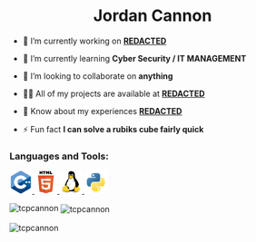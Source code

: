 <h1 align="center">Jordan Cannon</h1>

- 🔭 I’m currently working on <a href="<b>REDACTED</b>"><b>REDACTED</b></a>

- 🌱 I’m currently learning **Cyber Security / IT MANAGEMENT**

- 👯 I’m looking to collaborate on **anything**

- 👨‍💻 All of my projects are available at <a href="<b>REDACTED</b>"><b>REDACTED</b></a>

- 📄 Know about my experiences <a href="<b>REDACTED</b>"><b>REDACTED</b></a>

- ⚡ Fun fact **I can solve a rubiks cube fairly quick**

<p align="left">
</p>

<h3 align="left">Languages and Tools:</h3>
<p align="left"> <a href="https://www.w3schools.com/cpp/" target="_blank" rel="noreferrer"> <img src="https://raw.githubusercontent.com/devicons/devicon/master/icons/cplusplus/cplusplus-original.svg" alt="cplusplus" width="40" height="40"/> </a> <a href="https://www.w3.org/html/" target="_blank" rel="noreferrer"> <img src="https://raw.githubusercontent.com/devicons/devicon/master/icons/html5/html5-original-wordmark.svg" alt="html5" width="40" height="40"/> </a> <a href="https://www.linux.org/" target="_blank" rel="noreferrer"> <img src="https://raw.githubusercontent.com/devicons/devicon/master/icons/linux/linux-original.svg" alt="linux" width="40" height="40"/> </a> <a href="https://www.python.org" target="_blank" rel="noreferrer"> <img src="https://raw.githubusercontent.com/devicons/devicon/master/icons/python/python-original.svg" alt="python" width="40" height="40"/> </a> </p>

<p><img align="left" src="https://github-readme-stats.vercel.app/api/top-langs?username=tcpcannon&show_icons=true&theme=dark&locale=en&layout=compact" alt="tcpcannon" /></p>

<p>&nbsp;<img align="center" src="https://github-readme-stats.vercel.app/api?username=tcpcannon&show_icons=true&locale=en" alt="tcpcannon" /></p>

<p><img align="center" src="https://github-readme-streak-stats.herokuapp.com/?user=tcpcannon&" alt="tcpcannon" /></p>
